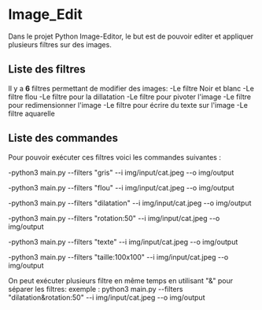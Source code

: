 # Image_Edit
Dans le projet Python Image-Editor, le but est de pouvoir editer et appliquer plusieurs filtres sur des images.

## Liste des filtres
Il y a **6** filtres permettant de modifier des images:
-Le filtre Noir et blanc
-Le filtre flou
-Le filtre pour la dillatation
-Le filtre pour pivoter l'image
-Le filtre pour redimensionner l'image
-Le filtre pour écrire du texte sur l'image
-Le filtre aquarelle

## Liste des commandes
Pour pouvoir exécuter ces filtres voici les commandes suivantes :

-python3 main.py --filters "gris" --i img/input/cat.jpeg --o img/output

-python3 main.py --filters "flou" --i img/input/cat.jpeg --o img/output

-python3 main.py --filters "dilatation" --i img/input/cat.jpeg --o img/output

-python3 main.py --filters "rotation:50" --i img/input/cat.jpeg --o img/output

-python3 main.py --filters "texte" --i img/input/cat.jpeg --o img/output

-python3 main.py --filters "taille:100x100" --i img/input/cat.jpeg --o img/output



On peut exécuter plusieurs filtre en même temps en utilisant "&" pour séparer les filtres:
exemple : python3 main.py --filters "dilatation&rotation:50" --i img/input/cat.jpeg --o img/output
